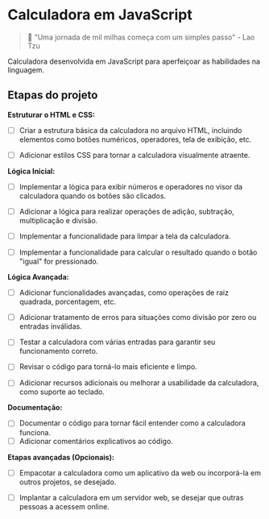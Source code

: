 # Calculadora em JavaScript

> :rocket: "Uma jornada de mil milhas começa com um simples passo" - Lao Tzu

Calculadora desenvolvida em JavaScript para aperfeiçoar as habilidades na linguagem.

## Etapas do projeto

**Estruturar o HTML e CSS:**

- [ ] Criar a estrutura básica da calculadora no arquivo HTML, incluindo elementos como botões numéricos, operadores, tela de exibição, etc.

- [ ] Adicionar estilos CSS para tornar a calculadora visualmente atraente.

**Lógica Inicial:**

- [ ] Implementar a lógica para exibir números e operadores no visor da calculadora quando os botões são clicados.

- [ ] Adicionar a lógica para realizar operações de adição, subtração, multiplicação e divisão.

- [ ] Implementar a funcionalidade para limpar a tela da calculadora.

- [ ] Implementar a funcionalidade para calcular o resultado quando o botão "igual" for pressionado.

**Lógica Avançada:**

- [ ] Adicionar funcionalidades avançadas, como operações de raiz quadrada, porcentagem, etc.

- [ ] Adicionar tratamento de erros para situações como divisão por zero ou entradas inválidas.

- [ ] Testar a calculadora com várias entradas para garantir seu funcionamento correto.

- [ ] Revisar o código para torná-lo mais eficiente e limpo.

- [ ] Adicionar recursos adicionais ou melhorar a usabilidade da calculadora, como suporte ao teclado.

**Documentação:**

- [ ] Documentar o código para tornar fácil entender como a calculadora funciona.
- [ ] Adicionar comentários explicativos ao código.

**Etapas avançadas (Opcionais):**

- [ ] Empacotar a calculadora como um aplicativo da web ou incorporá-la em outros projetos, se desejado.

- [ ] Implantar a calculadora em um servidor web, se desejar que outras pessoas a acessem online.

